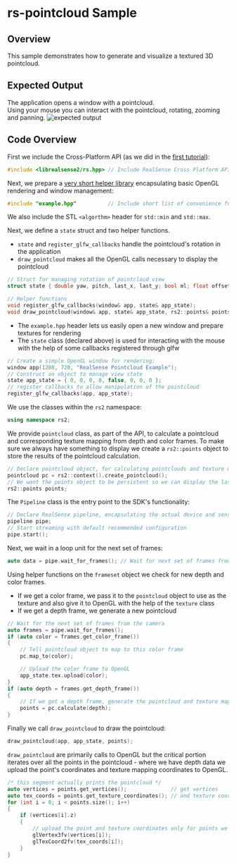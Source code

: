 # rs-pointcloud Sample

## Overview

This sample demonstrates how to generate and visualize a textured 3D pointcloud.

## Expected Output
The application opens a window with a pointcloud.  
Using your mouse you can interact with the pointcloud, rotating, zooming and panning.
![expected output](expected_output.png)

## Code Overview

First we include the Cross-Platform API (as we did in the [first tutorial](../capture/)):
```cpp
#include <librealsense2/rs.hpp> // Include RealSense Cross Platform API
```

Next, we prepare a [very short helper library](../example.hpp) encapsulating basic OpenGL rendering and window management:
```cpp
#include "example.hpp"          // Include short list of convenience functions for rendering
```

We also include the STL `<algorthm>` header for `std::min` and `std::max`.

Next, we define a `state` struct and two helper functions.  
- `state` and `register_glfw_callbacks` handle the pointcloud's rotation in the application  
- `draw_pointcloud` makes all the OpenGL calls necessary to display the pointcloud
```cpp
// Struct for managing rotation of pointcloud view
struct state { double yaw, pitch, last_x, last_y; bool ml; float offset_x, offset_y; texture tex; };

// Helper functions
void register_glfw_callbacks(window& app, state& app_state);
void draw_pointcloud(window& app, state& app_state, rs2::points& points);
```

- The `example.hpp` header lets us easily open a new window and prepare textures for rendering  
- The `state` class (declared above) is used for interacting with the mouse with the help of some callbacks registered through glfw
```cpp
// Create a simple OpenGL window for rendering:
window app(1280, 720, "RealSense Pointcloud Example");
// Construct an object to manage view state
state app_state = { 0, 0, 0, 0, false, 0, 0, 0 };
// register callbacks to allow manipulation of the pointcloud
register_glfw_callbacks(app, app_state);
```

We use the classes within the `rs2` namespace:
```cpp
using namespace rs2;
```

We provide `pointcloud` class, as part of the API, to calculate a pointcloud and corresponding texture mapping from depth and color frames. To make sure we always have something to display we create a `rs2::points` object to store the results of the pointcloud calculation.
```cpp
// Declare pointcloud object, for calculating pointclouds and texture mappings
pointcloud pc = rs2::context().create_pointcloud();
// We want the points object to be persistent so we can display the last cloud when a frame drops
rs2::points points;
```

The `Pipeline` class is the entry point to the SDK's functionality:
```cpp
// Declare RealSense pipeline, encapsulating the actual device and sensors
pipeline pipe;
// Start streaming with default recommended configuration
pipe.start();
```

Next, we wait in a loop unit for the next set of frames:
```cpp
auto data = pipe.wait_for_frames(); // Wait for next set of frames from the camera
```

Using helper functions on the `frameset` object we check for new depth and color frames.  
- If we get a color frame, we pass it to the `pointcloud` object to use as the texture and also give it to OpenGL with the help of the `texture` class  
- If we get a depth frame, we generate a new pointcloud
```cpp
// Wait for the next set of frames from the camera
auto frames = pipe.wait_for_frames();
if (auto color = frames.get_color_frame())
{
    // Tell pointcloud object to map to this color frame
    pc.map_to(color);

    // Upload the color frame to OpenGL
    app_state.tex.upload(color);
}
if (auto depth = frames.get_depth_frame())
{
    // If we got a depth frame, generate the pointcloud and texture mappings
    points = pc.calculate(depth);
}
```

Finally we call `draw_pointcloud` to draw the pointcloud:
```cpp
draw_pointcloud(app, app_state, points);
```

`draw_pointcloud` are primarily calls to OpenGL but the critical portion iterates over all the points in the pointcloud - where we have depth data we upload the point's coordinates and texture mapping coordinates to OpenGL.
```cpp
/* this segment actually prints the pointcloud */
auto vertices = points.get_vertices();              // get vertices
auto tex_coords = points.get_texture_coordinates(); // and texture coordinates
for (int i = 0; i < points.size(); i++)
{
    if (vertices[i].z)
    {
        // upload the point and texture coordinates only for points we have depth data for
        glVertex3fv(vertices[i]);
        glTexCoord2fv(tex_coords[i]);
    }
}
```
